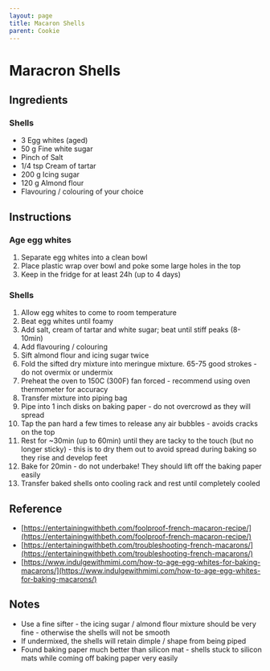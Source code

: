 ```yaml
---
layout: page
title: Macaron Shells
parent: Cookie
---
```


# Maracron Shells

## Ingredients

### Shells

- 3 Egg whites (aged)
- 50 g Fine white sugar
- Pinch of Salt
- 1/4 tsp Cream of tartar
- 200 g Icing sugar
- 120 g Almond flour
- Flavouring / colouring of your choice

## Instructions

### Age egg whites

1. Separate egg whites into a clean bowl
2. Place plastic wrap over bowl and poke some large holes in the top
3. Keep in the fridge for at least 24h (up to 4 days)

### Shells

1. Allow egg whites to come to room temperature
2. Beat egg whites until foamy
3. Add salt, cream of tartar and white sugar; beat until stiff peaks (8-10min)
4. Add flavouring / colouring
5. Sift almond flour and icing sugar twice
6. Fold the sifted dry mixture into meringue mixture. 65-75 good strokes - do not overmix or undermix
7. Preheat the oven to 150C (300F) fan forced - recommend using oven thermometer for accuracy
8. Transfer mixture into piping bag
9. Pipe into 1 inch disks on baking paper - do not overcrowd as they will spread
10. Tap the pan hard a few times to release any air bubbles - avoids cracks on the top
11. Rest for ~30min (up to 60min) until they are tacky to the touch (but no longer sticky) - this is to dry them out to avoid spread during baking so they rise and develop feet
12. Bake for 20min - do not underbake! They should lift off the baking paper easily
13. Transfer baked shells onto cooling rack and rest until completely cooled

## Reference

- [https://entertainingwithbeth.com/foolproof-french-macaron-recipe/](https://entertainingwithbeth.com/foolproof-french-macaron-recipe/)
- [https://entertainingwithbeth.com/troubleshooting-french-macarons/](https://entertainingwithbeth.com/troubleshooting-french-macarons/)
- [https://www.indulgewithmimi.com/how-to-age-egg-whites-for-baking-macarons/](https://www.indulgewithmimi.com/how-to-age-egg-whites-for-baking-macarons/)

## Notes

- Use a fine sifter - the icing sugar / almond flour mixture should be very fine - otherwise the shells will not be smooth
- If undermixed, the shells will retain dimple / shape from being piped
- Found baking paper much better than silicon mat - shells stuck to silicon mats while coming off baking paper very easily
